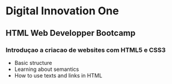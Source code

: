 # Digital Innovation One
## HTML Web Developper Bootcamp
### Introduçao a criacao de websites com HTML5 e CSS3

- Basic structure
- Learning about semantics
- How to use texts and links in HTML
